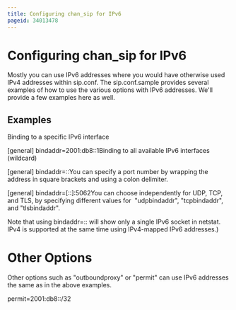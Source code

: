 ```yaml
---
title: Configuring chan_sip for IPv6
pageid: 34013478
---
```


Configuring chan\_sip for IPv6
==============================

Mostly you can use IPv6 addresses where you would have otherwise used IPv4 addresses within sip.conf. The sip.conf.sample provides several examples of how to use the various options with IPv6 addresses. We'll provide a few examples here as well.

Examples
--------

Binding to a specific IPv6 interface

[general]
bindaddr=2001:db8::1Binding to all available IPv6 interfaces (wildcard)

[general]
bindaddr=::You can specify a port number by wrapping the address in square brackets and using a colon delimiter.

[general]
bindaddr=[::]:5062You can choose independently for UDP, TCP, and TLS, by specifying different values for  "udpbindaddr", "tcpbindaddr", and "tlsbindaddr".

Note that using bindaddr=:: will show only a single IPv6 socket in netstat. IPv4 is supported at the same time using IPv4-mapped IPv6 addresses.)

Other Options
=============

Other options such as "outboundproxy" or "permit" can use IPv6 addresses the same as in the above examples.

permit=2001:db8::/32